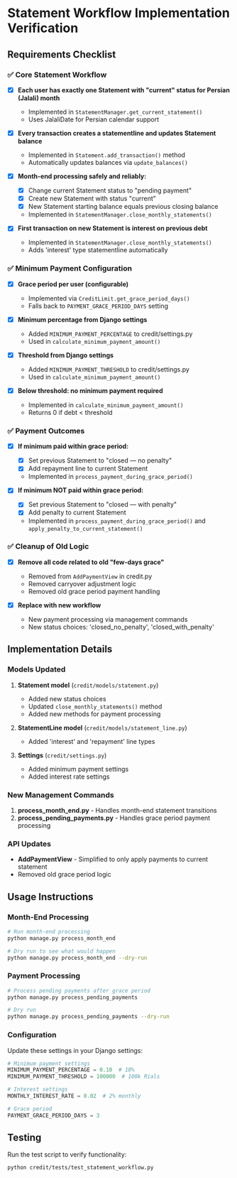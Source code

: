 # Statement Workflow Implementation Verification

## Requirements Checklist

### ✅ Core Statement Workflow

- [x] **Each user has exactly one Statement with "current" status for Persian (Jalali) month**
  - Implemented in `StatementManager.get_current_statement()`
  - Uses JalaliDate for Persian calendar support

- [x] **Every transaction creates a statementline and updates Statement balance**
  - Implemented in `Statement.add_transaction()` method
  - Automatically updates balances via `update_balances()`

- [x] **Month-end processing safely and reliably:**
  - [x] Change current Statement status to "pending payment"
  - [x] Create new Statement with status "current"
  - [x] New Statement starting balance equals previous closing balance
  - Implemented in `StatementManager.close_monthly_statements()`

- [x] **First transaction on new Statement is interest on previous debt**
  - Implemented in `StatementManager.close_monthly_statements()`
  - Adds 'interest' type statementline automatically

### ✅ Minimum Payment Configuration

- [x] **Grace period per user (configurable)**
  - Implemented via `CreditLimit.get_grace_period_days()`
  - Falls back to `PAYMENT_GRACE_PERIOD_DAYS` setting

- [x] **Minimum percentage from Django settings**
  - Added `MINIMUM_PAYMENT_PERCENTAGE` to credit/settings.py
  - Used in `calculate_minimum_payment_amount()`

- [x] **Threshold from Django settings**
  - Added `MINIMUM_PAYMENT_THRESHOLD` to credit/settings.py
  - Used in `calculate_minimum_payment_amount()`

- [x] **Below threshold: no minimum payment required**
  - Implemented in `calculate_minimum_payment_amount()`
  - Returns 0 if debt < threshold

### ✅ Payment Outcomes

- [x] **If minimum paid within grace period:**
  - [x] Set previous Statement to "closed — no penalty"
  - [x] Add repayment line to current Statement
  - Implemented in `process_payment_during_grace_period()`

- [x] **If minimum NOT paid within grace period:**
  - [x] Set previous Statement to "closed — with penalty"
  - [x] Add penalty to current Statement
  - Implemented in `process_payment_during_grace_period()` and `apply_penalty_to_current_statement()`

### ✅ Cleanup of Old Logic

- [x] **Remove all code related to old "few-days grace"**
  - Removed from `AddPaymentView` in credit.py
  - Removed carryover adjustment logic
  - Removed old grace period payment handling

- [x] **Replace with new workflow**
  - New payment processing via management commands
  - New status choices: 'closed_no_penalty', 'closed_with_penalty'

## Implementation Details

### Models Updated

1. **Statement model** (`credit/models/statement.py`)
   - Added new status choices
   - Updated `close_monthly_statements()` method
   - Added new methods for payment processing

2. **StatementLine model** (`credit/models/statement_line.py`)
   - Added 'interest' and 'repayment' line types

3. **Settings** (`credit/settings.py`)
   - Added minimum payment settings
   - Added interest rate settings

### New Management Commands

1. **process_month_end.py** - Handles month-end statement transitions
2. **process_pending_payments.py** - Handles grace period payment processing

### API Updates

- **AddPaymentView** - Simplified to only apply payments to current statement
- Removed old grace period logic

## Usage Instructions

### Month-End Processing

```bash
# Run month-end processing
python manage.py process_month_end

# Dry run to see what would happen
python manage.py process_month_end --dry-run
```

### Payment Processing

```bash
# Process pending payments after grace period
python manage.py process_pending_payments

# Dry run
python manage.py process_pending_payments --dry-run
```

### Configuration

Update these settings in your Django settings:

```python
# Minimum payment settings
MINIMUM_PAYMENT_PERCENTAGE = 0.10  # 10%
MINIMUM_PAYMENT_THRESHOLD = 100000  # 100k Rials

# Interest settings
MONTHLY_INTEREST_RATE = 0.02  # 2% monthly

# Grace period
PAYMENT_GRACE_PERIOD_DAYS = 3
```

## Testing

Run the test script to verify functionality:

```bash
python credit/tests/test_statement_workflow.py
```
